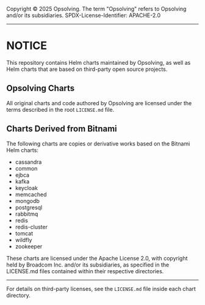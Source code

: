 Copyright &copy; 2025 Opsolving. The term "Opsolving" refers to Opsolving and/or its subsidiaries.
SPDX-License-Identifier: APACHE-2.0

---

# NOTICE

This repository contains Helm charts maintained by Opsolving, as well as
Helm charts that are based on third-party open source projects.

## Opsolving Charts

All original charts and code authored by Opsolving are licensed under the terms
described in the root `LICENSE.md` file.

## Charts Derived from Bitnami

The following charts are copies or derivative works based on the Bitnami Helm charts:  

- cassandra  
- common  
- ejbca  
- kafka  
- keycloak  
- memcached  
- mongodb  
- postgresql  
- rabbitmq  
- redis  
- redis-cluster  
- tomcat  
- wildfly  
- zookeeper  

These charts are licensed under the Apache License 2.0, with copyright held
by Broadcom Inc. and/or its subsidiaries, as specified in the LICENSE.md files
contained within their respective directories.

---

For details on third-party licenses, see the `LICENSE.md` file inside each
chart directory.
